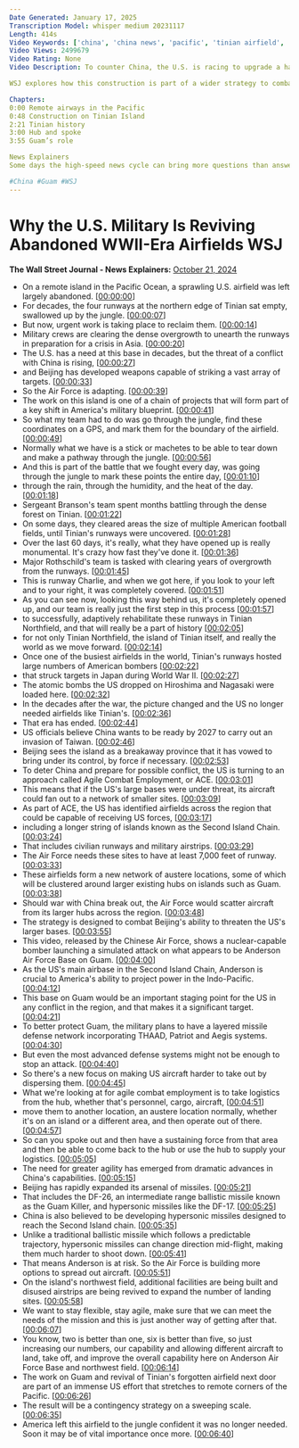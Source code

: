 ```yaml
---
Date Generated: January 17, 2025
Transcription Model: whisper medium 20231117
Length: 414s
Video Keywords: ['china', 'china news', 'pacific', 'tinian airfield', 'tinian island', 'asia', 'asia news', 'south china sea', 'beijing', 'china taiwan war', 'china taiwan news', 'airfield', 'wwii', 'ww2', 'runway', 'tinian island ww2', 'tinian island today', 'atomic bomb', 'hiroshima', 'nagasaki', 'china invasion taiwan', 'taiwan news', 'agile combat employment', 'air force', 'second island chain', 'guam', 'guam news', 'chinese air force', 'thaad', 'patriot missile system', 'andersen air force base guam', 'defense', 'hypersonic missile', 'df 17', 'df 26', 'aircraft', 'wonews']
Video Views: 2499679
Video Rating: None
Video Description: To counter China, the U.S. is racing to upgrade a handful of remote airstrips in the Pacific Ocean. WSJ’s Niharika Mandhana traveled to Tinian Island, where the U.S. is working to clear overgrowth to unearth the runways of a vast World War II-era airfield. 

WSJ explores how this construction is part of a wider strategy to combat Beijing’s ability to threaten the U.S.'s larger bases including those on nearby Guam. 

Chapters:
0:00 Remote airways in the Pacific
0:48 Construction on Tinian Island
2:21 Tinian history
3:00 Hub and spoke
3:55 Guam’s role

News Explainers
Some days the high-speed news cycle can bring more questions than answers. WSJ’s news explainers break down the day's biggest stories into bite-size pieces to help you make sense of the news.

#China #Guam #WSJ
---
```


# Why the U.S. Military Is Reviving Abandoned WWII-Era Airfields  WSJ
**The Wall Street Journal - News Explainers:** [October 21, 2024](https://www.youtube.com/watch?v=CW1TYDVBSmI)
*  On a remote island in the Pacific Ocean, a sprawling U.S. airfield was left largely abandoned. [[00:00:00](https://www.youtube.com/watch?v=CW1TYDVBSmI&t=0.0s)]
*  For decades, the four runways at the northern edge of Tinian sat empty, swallowed up by the jungle. [[00:00:07](https://www.youtube.com/watch?v=CW1TYDVBSmI&t=7.0s)]
*  But now, urgent work is taking place to reclaim them. [[00:00:14](https://www.youtube.com/watch?v=CW1TYDVBSmI&t=14.0s)]
*  Military crews are clearing the dense overgrowth to unearth the runways in preparation for a crisis in Asia. [[00:00:20](https://www.youtube.com/watch?v=CW1TYDVBSmI&t=20.0s)]
*  The U.S. has a need at this base in decades, but the threat of a conflict with China is rising, [[00:00:27](https://www.youtube.com/watch?v=CW1TYDVBSmI&t=27.0s)]
*  and Beijing has developed weapons capable of striking a vast array of targets. [[00:00:33](https://www.youtube.com/watch?v=CW1TYDVBSmI&t=33.0s)]
*  So the Air Force is adapting. [[00:00:39](https://www.youtube.com/watch?v=CW1TYDVBSmI&t=39.0s)]
*  The work on this island is one of a chain of projects that will form part of a key shift in America's military blueprint. [[00:00:41](https://www.youtube.com/watch?v=CW1TYDVBSmI&t=41.0s)]
*  So what my team had to do was go through the jungle, find these coordinates on a GPS, and mark them for the boundary of the airfield. [[00:00:49](https://www.youtube.com/watch?v=CW1TYDVBSmI&t=49.0s)]
*  Normally what we have is a stick or machetes to be able to tear down and make a pathway through the jungle. [[00:00:56](https://www.youtube.com/watch?v=CW1TYDVBSmI&t=56.0s)]
*  And this is part of the battle that we fought every day, was going through the jungle to mark these points the entire day, [[00:01:10](https://www.youtube.com/watch?v=CW1TYDVBSmI&t=70.0s)]
*  through the rain, through the humidity, and the heat of the day. [[00:01:18](https://www.youtube.com/watch?v=CW1TYDVBSmI&t=78.0s)]
*  Sergeant Branson's team spent months battling through the dense forest on Tinian. [[00:01:22](https://www.youtube.com/watch?v=CW1TYDVBSmI&t=82.0s)]
*  On some days, they cleared areas the size of multiple American football fields, until Tinian's runways were uncovered. [[00:01:28](https://www.youtube.com/watch?v=CW1TYDVBSmI&t=88.0s)]
*  Over the last 60 days, it's really, what they have opened up is really monumental. It's crazy how fast they've done it. [[00:01:36](https://www.youtube.com/watch?v=CW1TYDVBSmI&t=96.0s)]
*  Major Rothschild's team is tasked with clearing years of overgrowth from the runways. [[00:01:45](https://www.youtube.com/watch?v=CW1TYDVBSmI&t=105.0s)]
*  This is runway Charlie, and when we got here, if you look to your left and to your right, it was completely covered. [[00:01:51](https://www.youtube.com/watch?v=CW1TYDVBSmI&t=111.0s)]
*  As you can see now, looking this way behind us, it's completely opened up, and our team is really just the first step in this process [[00:01:57](https://www.youtube.com/watch?v=CW1TYDVBSmI&t=117.0s)]
*  to successfully, adaptively rehabilitate these runways in Tinian Northfield, and that will really be a part of history [[00:02:05](https://www.youtube.com/watch?v=CW1TYDVBSmI&t=125.0s)]
*  for not only Tinian Northfield, the island of Tinian itself, and really the world as we move forward. [[00:02:14](https://www.youtube.com/watch?v=CW1TYDVBSmI&t=134.0s)]
*  Once one of the busiest airfields in the world, Tinian's runways hosted large numbers of American bombers [[00:02:22](https://www.youtube.com/watch?v=CW1TYDVBSmI&t=142.0s)]
*  that struck targets in Japan during World War II. [[00:02:27](https://www.youtube.com/watch?v=CW1TYDVBSmI&t=147.0s)]
*  The atomic bombs the US dropped on Hiroshima and Nagasaki were loaded here. [[00:02:32](https://www.youtube.com/watch?v=CW1TYDVBSmI&t=152.0s)]
*  In the decades after the war, the picture changed and the US no longer needed airfields like Tinian's. [[00:02:36](https://www.youtube.com/watch?v=CW1TYDVBSmI&t=156.0s)]
*  That era has ended. [[00:02:44](https://www.youtube.com/watch?v=CW1TYDVBSmI&t=164.0s)]
*  US officials believe China wants to be ready by 2027 to carry out an invasion of Taiwan. [[00:02:46](https://www.youtube.com/watch?v=CW1TYDVBSmI&t=166.0s)]
*  Beijing sees the island as a breakaway province that it has vowed to bring under its control, by force if necessary. [[00:02:53](https://www.youtube.com/watch?v=CW1TYDVBSmI&t=173.0s)]
*  To deter China and prepare for possible conflict, the US is turning to an approach called Agile Combat Employment, or ACE. [[00:03:01](https://www.youtube.com/watch?v=CW1TYDVBSmI&t=181.0s)]
*  This means that if the US's large bases were under threat, its aircraft could fan out to a network of smaller sites. [[00:03:09](https://www.youtube.com/watch?v=CW1TYDVBSmI&t=189.0s)]
*  As part of ACE, the US has identified airfields across the region that could be capable of receiving US forces, [[00:03:17](https://www.youtube.com/watch?v=CW1TYDVBSmI&t=197.0s)]
*  including a longer string of islands known as the Second Island Chain. [[00:03:24](https://www.youtube.com/watch?v=CW1TYDVBSmI&t=204.0s)]
*  That includes civilian runways and military airstrips. [[00:03:29](https://www.youtube.com/watch?v=CW1TYDVBSmI&t=209.0s)]
*  The Air Force needs these sites to have at least 7,000 feet of runway. [[00:03:33](https://www.youtube.com/watch?v=CW1TYDVBSmI&t=213.0s)]
*  These airfields form a new network of austere locations, some of which will be clustered around larger existing hubs on islands such as Guam. [[00:03:38](https://www.youtube.com/watch?v=CW1TYDVBSmI&t=218.0s)]
*  Should war with China break out, the Air Force would scatter aircraft from its larger hubs across the region. [[00:03:48](https://www.youtube.com/watch?v=CW1TYDVBSmI&t=228.0s)]
*  The strategy is designed to combat Beijing's ability to threaten the US's larger bases. [[00:03:55](https://www.youtube.com/watch?v=CW1TYDVBSmI&t=235.0s)]
*  This video, released by the Chinese Air Force, shows a nuclear-capable bomber launching a simulated attack on what appears to be Anderson Air Force Base on Guam. [[00:04:00](https://www.youtube.com/watch?v=CW1TYDVBSmI&t=240.0s)]
*  As the US's main airbase in the Second Island Chain, Anderson is crucial to America's ability to project power in the Indo-Pacific. [[00:04:12](https://www.youtube.com/watch?v=CW1TYDVBSmI&t=252.0s)]
*  This base on Guam would be an important staging point for the US in any conflict in the region, and that makes it a significant target. [[00:04:21](https://www.youtube.com/watch?v=CW1TYDVBSmI&t=261.0s)]
*  To better protect Guam, the military plans to have a layered missile defense network incorporating THAAD, Patriot and Aegis systems. [[00:04:30](https://www.youtube.com/watch?v=CW1TYDVBSmI&t=270.0s)]
*  But even the most advanced defense systems might not be enough to stop an attack. [[00:04:40](https://www.youtube.com/watch?v=CW1TYDVBSmI&t=280.0s)]
*  So there's a new focus on making US aircraft harder to take out by dispersing them. [[00:04:45](https://www.youtube.com/watch?v=CW1TYDVBSmI&t=285.0s)]
*  What we're looking at for agile combat employment is to take logistics from the hub, whether that's personnel, cargo, aircraft, [[00:04:51](https://www.youtube.com/watch?v=CW1TYDVBSmI&t=291.0s)]
*  move them to another location, an austere location normally, whether it's on an island or a different area, and then operate out of there. [[00:04:57](https://www.youtube.com/watch?v=CW1TYDVBSmI&t=297.0s)]
*  So can you spoke out and then have a sustaining force from that area and then be able to come back to the hub or use the hub to supply your logistics. [[00:05:05](https://www.youtube.com/watch?v=CW1TYDVBSmI&t=305.0s)]
*  The need for greater agility has emerged from dramatic advances in China's capabilities. [[00:05:15](https://www.youtube.com/watch?v=CW1TYDVBSmI&t=315.0s)]
*  Beijing has rapidly expanded its arsenal of missiles. [[00:05:21](https://www.youtube.com/watch?v=CW1TYDVBSmI&t=321.0s)]
*  That includes the DF-26, an intermediate range ballistic missile known as the Guam Killer, and hypersonic missiles like the DF-17. [[00:05:25](https://www.youtube.com/watch?v=CW1TYDVBSmI&t=325.0s)]
*  China is also believed to be developing hypersonic missiles designed to reach the Second Island chain. [[00:05:35](https://www.youtube.com/watch?v=CW1TYDVBSmI&t=335.0s)]
*  Unlike a traditional ballistic missile which follows a predictable trajectory, hypersonic missiles can change direction mid-flight, making them much harder to shoot down. [[00:05:41](https://www.youtube.com/watch?v=CW1TYDVBSmI&t=341.0s)]
*  That means Anderson is at risk. So the Air Force is building more options to spread out aircraft. [[00:05:51](https://www.youtube.com/watch?v=CW1TYDVBSmI&t=351.0s)]
*  On the island's northwest field, additional facilities are being built and disused airstrips are being revived to expand the number of landing sites. [[00:05:58](https://www.youtube.com/watch?v=CW1TYDVBSmI&t=358.0s)]
*  We want to stay flexible, stay agile, make sure that we can meet the needs of the mission and this is just another way of getting after that. [[00:06:07](https://www.youtube.com/watch?v=CW1TYDVBSmI&t=367.0s)]
*  You know, two is better than one, six is better than five, so just increasing our numbers, our capability and allowing different aircraft to land, take off, and improve the overall capability here on Anderson Air Force Base and northwest field. [[00:06:14](https://www.youtube.com/watch?v=CW1TYDVBSmI&t=374.0s)]
*  The work on Guam and revival of Tinian's forgotten airfield next door are part of an immense US effort that stretches to remote corners of the Pacific. [[00:06:26](https://www.youtube.com/watch?v=CW1TYDVBSmI&t=386.0s)]
*  The result will be a contingency strategy on a sweeping scale. [[00:06:35](https://www.youtube.com/watch?v=CW1TYDVBSmI&t=395.0s)]
*  America left this airfield to the jungle confident it was no longer needed. Soon it may be of vital importance once more. [[00:06:40](https://www.youtube.com/watch?v=CW1TYDVBSmI&t=400.0s)]
